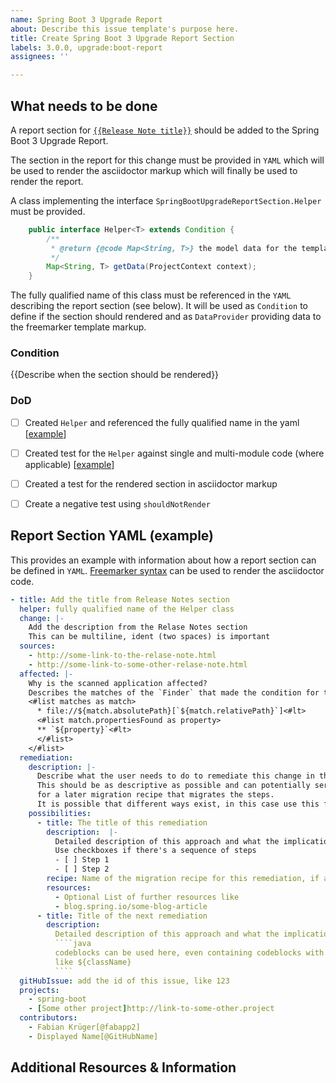 ```yaml
---
name: Spring Boot 3 Upgrade Report
about: Describe this issue template's purpose here.
title: Create Spring Boot 3 Upgrade Report Section
labels: 3.0.0, upgrade:boot-report
assignees: ''

---
```


## What needs to be done

A report section for [`{{Release Note title}}`]({{http://link-to-section.foo}}) should be added to the Spring Boot 3 Upgrade Report.

The section in the report for this change must be provided in `YAML` which will be used to render the asciidoctor markup which will finally be used to render the report.

A class implementing the interface `SpringBootUpgradeReportSection.Helper` must be provided.
````java
    public interface Helper<T> extends Condition {
        /**
         * @return {@code Map<String, T>} the model data for the template.
         */
        Map<String, T> getData(ProjectContext context);
    }
````

The fully qualified name of this class must be referenced in the `YAML` describing the report section (see below).
It will be used as `Condition` to define if the section should rendered and
as `DataProvider` providing data to the freemarker template markup.


### Condition
{{Describe when the section should be rendered}}


### DoD
- [ ] Created `Helper` and referenced the fully qualified name in the yaml [[example](https://github.com/spring-projects-experimental/spring-boot-migrator/blob/8cc692233e949fc152126633ad0f69d9cd6c08e4/components/sbm-recipes-boot-upgrade/src/main/java/org/springframework/sbm/boot/upgrade_27_30/report/helper/ConstructorBindingHelper.java#L36)]
- [ ] Created test for the `Helper` against single and multi-module code (where applicable) [[example](https://github.com/spring-projects-experimental/spring-boot-migrator/blob/59ab7720d0961ec22cda9ed0bc48c78dd91fd1cf/components/sbm-recipes-boot-upgrade/src/test/java/org/springframework/sbm/boot/upgrade_27_30/report/helper/ConstructorBindingHelperTest.java#L25)]
- [ ] Created a test for the rendered section in asciidoctor markup
- [ ] Create a negative test using `shouldNotRender`


## Report Section YAML (example)

This provides an example with information about how a report section can be defined in `YAML`.
[Freemarker syntax](https://freemarker.apache.org/docs/ref.html) can be used to render the asciidoctor code.

````yaml
- title: Add the title from Release Notes section
  helper: fully qualified name of the Helper class
  change: |-
    Add the description from the Relase Notes section
    This can be multiline, ident (two spaces) is important
  sources: 
    - http://some-link-to-the-relase-note.html
    - http://some-link-to-some-other-relase-note.html
  affected: |-
    Why is the scanned application affected?
    Describes the matches of the `Finder` that made the condition for this section apply
    <#list matches as match>
      * file://${match.absolutePath}[`${match.relativePath}`]<#lt>
      <#list match.propertiesFound as property>
      ** `${property}`<#lt>
      </#list>
    </#list>
  remediation:
    description: |-
      Describe what the user needs to do to remediate this change in the scanned application.
      This should be as descriptive as possible and can potentially serve as the requirement 
      for a later migration recipe that migrates the steps.
      It is possible that different ways exist, in this case use this format
    possibilities:
      - title: The title of this remediation 
        description:  |-
          Detailed description of this approach and what the implications are
          Use checkboxes if there's a sequence of steps
          - [ ] Step 1
          - [ ] Step 2
        recipe: Name of the migration recipe for this remediation, if any
        resources:
          - Optional List of further resources like
          - blog.spring.io/some-blog-article
      - title: Title of the next remediation
        description:
          Detailed description of this approach and what the implications are
          ````java
          codeblocks can be used here, even containing codeblocks with freemarker template code
          like ${className}
          ````
  gitHubIssue: add the id of this issue, like 123
  projects: 
    - spring-boot
    - [Some other project]http://link-to-some-other.project
  contributors:
    - Fabian Krüger[@fabapp2]
    - Displayed Name[@GitHubName]
````


## Additional Resources & Information
